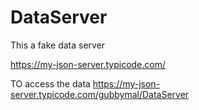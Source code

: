 # DataServer
This a fake data server 


https://my-json-server.typicode.com/ 

TO access the data 
https://my-json-server.typicode.com/gubbymal/DataServer
